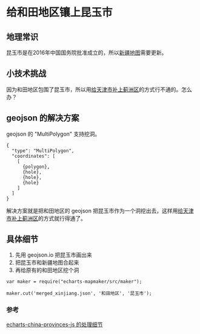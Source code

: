 # 给和田地区镶上昆玉市

## 地理常识

昆玉市是在2016年中国国务院批准成立的，所以[新疆地图](https://github.com/pyecharts/jupyter-echarts/issues/10)需要更新。

## 小技术挑战

因为和田地区包围了昆玉市，所以用[给天津市补上蓟洲区](add-ji-zhou-qu-to-tianjin)的方式行不通的。怎么办？

## geojson 的解决方案

geojson 的 "MultiPolygon" 支持挖洞。

```
{
  "type": "MultiPolygon",
  "coordinates": [
    [
      {polygon},
      {hole},
      {hole},
      {hole}
    ]
  ]
}
```

解决方案就是把和田地区的 geojson 把昆玉市作为一个洞挖出去，这样用[给天津市补上蓟洲区](add-ji-zhou-qu-to-tianjin)的方式就行得通了。

## 具体细节

1. 先用 geojson.io 把昆玉市画出来
1. 把昆玉市和新疆地图合起来
1. 再给原有的和田地区挖个洞

```
var maker = require("echarts-mapmaker/src/maker");

maker.cut('merged_xinjiang.json', '和田地区', '昆玉市');
```

### 参考

[echarts-china-provinces-js 的处理细节](https://github.com/echarts-maps/echarts-china-provinces-js/blob/master/build/tasks/xinjiang.js)